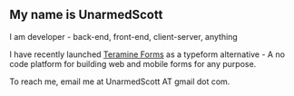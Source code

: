 ## My name is UnarmedScott

I am developer - back-end, front-end, client-server, anything

I have recently launched [Teramine Forms](https://teramine.com) as a typeform alternative - A no code platform for building web and mobile forms for any purpose.

To reach me, email me at UnarmedScott AT gmail dot com.
